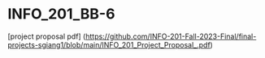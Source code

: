# INFO_201_BB-6
[project proposal pdf] (https://github.com/INFO-201-Fall-2023-Final/final-projects-sgiang1/blob/main/INFO_201_Project_Proposal_.pdf)
